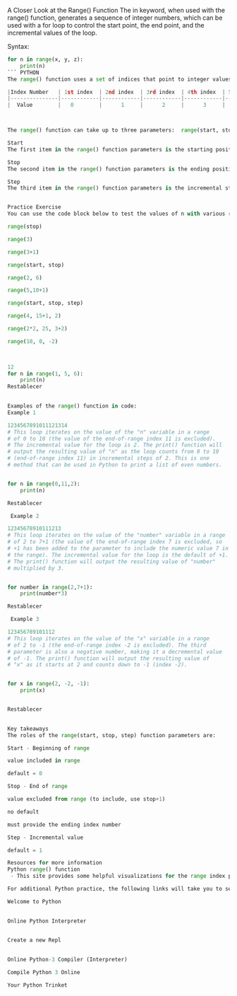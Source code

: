 A Closer Look at the Range() Function
The in keyword, when used with the range() function, generates a sequence of integer numbers, which can be used with a for loop to control the start point, the end point, and the incremental values of the loop.  

Syntax:

``` PYTHON
for n in range(x, y, z):
    print(n)
``` PYTHON
The range() function uses a set of indices that point to integer values, which start at the number 0. The numeric values 0, 1, 2, 3, 4 correlate to ordinal index positions 1st, 2nd, 3rd, 4th, 5th. So, when a range call to the 5th index position is made using range(5) the index is pointing to the numeric value of 4.

|Index Number   | 1st index  | 2nd index  | 3rd index  | 4th index  | 5th index  | 
|---------------|------------|------------|------------|------------|------------|
|  Value        |   0        |      1     |      2     |      3     |     4      |      



The range() function can take up to three parameters:  range(start, stop, step) 

Start 
The first item in the range() function parameters is the starting position of the range. The default is the first index position, which points to the numeric value 0. This value is included in the range. 

Stop
The second item in the range() function parameters is the ending position of the range. There is no default index position, so this index number must be given to the range() parameters. For example, the line for n in range(4) will loop 4 times with the n variable starting at 0 and looping 4 index positions: 0, 1, 2, 3. As you can see, range(4) (meaning index position 4) ends at the numeric value 3. In Python, this structure may be phrased as “the end-of-range value is excluded from the range.” In order to include the value 4 in  range(4), the syntax can be written as range(4+1) or range(5). Both of these ranges will produce the numeric values 0, 1, 2, 3, 4. 

Step
The third item in the range() function parameters is the incremental step value. The default increment is +1. The default value can be overridden with any valid increment. However, note that the loop will still end at the end-of-range index position, regardless of the incremental value. For example, if you have a loop with the range: for n in range(1, 5, 6), the range will only produce the numeric value 1. This is because the incremental value of 6 exceeded the ending point of the range.


Practice Exercise
You can use the code block below to test the values of n with various range() parameters. A few suggestions to test are:

range(stop)

range(3) 

range(3+1) 

range(start, stop)

range(2, 6)     

range(5,10+1) 

range(start, stop, step)

range(4, 15+1, 2)         

range(2*2, 25, 3+2) 

range(10, 0, -2)  

  

12
for n in range(1, 5, 6):  
    print(n)
Restablecer
  

Examples of the range() function in code:
Example 1

1234567891011121314
# This loop iterates on the value of the "n" variable in a range
# of 0 to 10 (the value of the end-of-range index 11 is excluded).
# The incremental value for the loop is 2. The print() function will 
# output the resulting value of "n" as the loop counts from 0 to 10 
# (end-of-range index 11) in incremental steps of 2. This is one 
# method that can be used in Python to print a list of even numbers.


for n in range(0,11,2):
    print(n)

Restablecer

 Example 2  

12345678910111213
# This loop iterates on the value of the "number" variable in a range
# of 2 to 7+1 (the value of the end-of-range index 7 is excluded, so 
# +1 has been added to the parameter to include the numeric value 7 in 
# the range). The incremental value for the loop is the default of +1.
# The print() function will output the resulting value of "number" 
# multiplied by 3.


for number in range(2,7+1):
    print(number*3)

Restablecer

 Example 3  

123456789101112
# This loop iterates on the value of the "x" variable in a range
# of 2 to -1 (the end-of-range index -2 is excluded). The third 
# parameter is also a negative number, making it a decremental value
# of -1. The print() function will output the resulting value of
# "x" as it starts at 2 and counts down to -1 (index -2).


for x in range(2, -2, -1):
    print(x)


Restablecer
  

Key takeaways
The roles of the range(start, stop, step) function parameters are:

Start - Beginning of range

value included in range

default = 0

Stop - End of range

value excluded from range (to include, use stop+1)

no default

must provide the ending index number 

Step - Incremental value 

default = 1

Resources for more information
Python range() function
 - This site provides some helpful visualizations for the range index positions. It also offers multiple for x in range() examples and practice exercises. 

For additional Python practice, the following links will take you to several popular online interpreters and codepads:

Welcome to Python
 

Online Python Interpreter
 

Create a new Repl
 

Online Python-3 Compiler (Interpreter)

Compile Python 3 Online

Your Python Trinket
